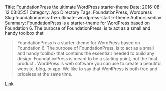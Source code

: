 Title: FoundationPress the ultimate WordPress starter-theme
Date: 2016-08-12 03:05:51
Category: App Directory
Tags: FoundationPress, Wordpress
Slug:foundationpress-the-ultimate-wordpress-starter-theme
Authors:sedlav
Summary: FoundationPress is a starter-theme for WordPress based on Foundation 6. The purpose of FoundationPress, is to act as a small and handy toolbox that 

> FoundationPress is a starter-theme for WordPress based on Foundation 6. The purpose of FoundationPress, is to act as a small and handy toolbox that contains the essentials needed to build any design. FoundationPress is meant to be a starting point, not the final product..
WordPress is web software you can use to create a beautiful website, blog, or app. We like to say that WordPress is both free and priceless at the same time.

[Link](https://foundationpress.olefredrik.com/)
